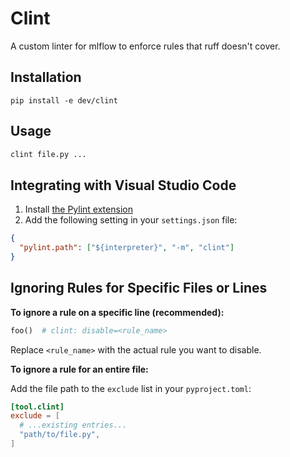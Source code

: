 # Clint

A custom linter for mlflow to enforce rules that ruff doesn't cover.

## Installation

```
pip install -e dev/clint
```

## Usage

```bash
clint file.py ...
```

## Integrating with Visual Studio Code

1. Install [the Pylint extension](https://marketplace.visualstudio.com/items?itemName=ms-python.pylint)
2. Add the following setting in your `settings.json` file:

```json
{
  "pylint.path": ["${interpreter}", "-m", "clint"]
}
```

## Ignoring Rules for Specific Files or Lines

**To ignore a rule on a specific line (recommended):**

```python
foo()  # clint: disable=<rule_name>
```

Replace `<rule_name>` with the actual rule you want to disable.

**To ignore a rule for an entire file:**

Add the file path to the `exclude` list in your `pyproject.toml`:

```toml
[tool.clint]
exclude = [
  # ...existing entries...
  "path/to/file.py",
]
```
